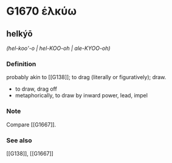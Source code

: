 # G1670 ἑλκύω

## helkýō

_(hel-koo'-o | hel-KOO-oh | ale-KYOO-oh)_

### Definition

probably akin to [[G138]]; to drag (literally or figuratively); draw.

- to draw, drag off
- metaphorically, to draw by inward power, lead, impel

### Note

Compare [[G1667]].

### See also

[[G138]], [[G1667]]

